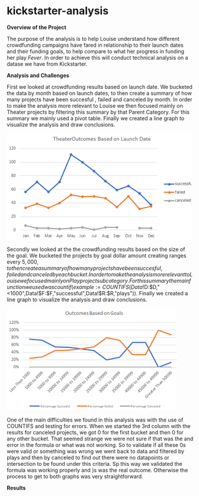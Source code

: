 # kickstarter-analysis
**Overview of the Project**

The purpose of the analysis is to help Louise understand how different crowdfunding campaigns have fared in relationship to their launch dates and their funding goals, to help compare to what her progress in funding her play *Fever*. In order to achieve this will conduct technical analysis on a datase we have from Kickstarter.

**Analysis and Challenges**

First we looked at crowdfunding results based on launch date. We bucketed the data by month based on launch dates, to then create a summary of how many projects have been succesful , failed and canceled by month. In order to make the analysis more relevant to Louise we then focused mainly on Theater projects by filtering this summary by that Parent Category. For this summary we mainly used a pivot table. Finally we created a line graph to visualize the analysis and draw conclusions. 

![First Graph](https://github.com/lladosvi/kickstarter-analysis/blob/main/Theater_Outcomes_vs_Launch.png)

Secondly we looked at the the crowdfunding results based on the size of the goal. We bucketed the projects by goal dollar amount creating ranges every $5,000, to then create a summary of how many projects have been succesful , failed and canceled by each bucket. In order to make the analysis more relevant to Louise we focused mainly on Play project subcategory. For this summary the main function we used was countif (example:=COUNTIFS(Data!$D:$D,"<1000",Data!$F:$F,"successful",Data!$R:$R,"plays")). Finally we created a line graph to visualize the analysis and draw conclusions. 

![Second Graph](https://github.com/lladosvi/kickstarter-analysis/blob/main/Outcomes_vs_Goals.png)

One of the main difficulties we found in this analysis was with the use of COUNTIFS and testing for errors. When we started the 3rd column with the results for canceled projects, we got 0 for the first bucket and then 0 for any other bucket. That seemed strange we were not sure if that was the and error in the formula or what was not working. So to validate if all these 0s were valid or something was wrong we went back to data and filtered by plays and then by canceled to find out there were no datapoints or intersection to be found under this criteria. Sp this way we validated the formula was working properly and )s was the real outcome. Otherwise the process to get to both graphs was very straightforward.

**Results**


